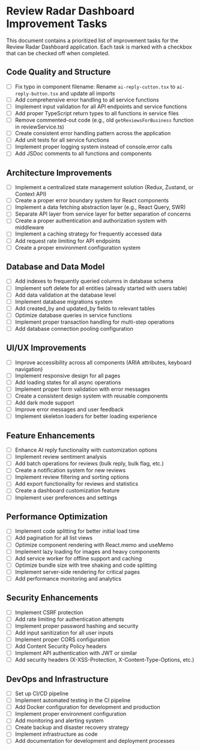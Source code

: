 # Review Radar Dashboard Improvement Tasks

This document contains a prioritized list of improvement tasks for the Review Radar Dashboard application. Each task is marked with a checkbox that can be checked off when completed.

## Code Quality and Structure

- [ ] Fix typo in component filename: Rename `ai-reply-cutton.tsx` to `ai-reply-button.tsx` and update all imports
- [ ] Add comprehensive error handling to all service functions
- [ ] Implement input validation for all API endpoints and service functions
- [ ] Add proper TypeScript return types to all functions in service files
- [ ] Remove commented-out code (e.g., old `getReviewsForBusiness` function in reviewService.ts)
- [ ] Create consistent error handling pattern across the application
- [ ] Add unit tests for all service functions
- [ ] Implement proper logging system instead of console.error calls
- [ ] Add JSDoc comments to all functions and components

## Architecture Improvements

- [ ] Implement a centralized state management solution (Redux, Zustand, or Context API)
- [ ] Create a proper error boundary system for React components
- [ ] Implement a data fetching abstraction layer (e.g., React Query, SWR)
- [ ] Separate API layer from service layer for better separation of concerns
- [ ] Create a proper authentication and authorization system with middleware
- [ ] Implement a caching strategy for frequently accessed data
- [ ] Add request rate limiting for API endpoints
- [ ] Create a proper environment configuration system

## Database and Data Model

- [ ] Add indexes to frequently queried columns in database schema
- [ ] Implement soft delete for all entities (already started with users table)
- [ ] Add data validation at the database level
- [ ] Implement database migrations system
- [ ] Add created_by and updated_by fields to relevant tables
- [ ] Optimize database queries in service functions
- [ ] Implement proper transaction handling for multi-step operations
- [ ] Add database connection pooling configuration

## UI/UX Improvements

- [ ] Improve accessibility across all components (ARIA attributes, keyboard navigation)
- [ ] Implement responsive design for all pages
- [ ] Add loading states for all async operations
- [ ] Implement proper form validation with error messages
- [ ] Create a consistent design system with reusable components
- [ ] Add dark mode support
- [ ] Improve error messages and user feedback
- [ ] Implement skeleton loaders for better loading experience

## Feature Enhancements

- [ ] Enhance AI reply functionality with customization options
- [ ] Implement review sentiment analysis
- [ ] Add batch operations for reviews (bulk reply, bulk flag, etc.)
- [ ] Create a notification system for new reviews
- [ ] Implement review filtering and sorting options
- [ ] Add export functionality for reviews and statistics
- [ ] Create a dashboard customization feature
- [ ] Implement user preferences and settings

## Performance Optimization

- [ ] Implement code splitting for better initial load time
- [ ] Add pagination for all list views
- [ ] Optimize component rendering with React.memo and useMemo
- [ ] Implement lazy loading for images and heavy components
- [ ] Add service worker for offline support and caching
- [ ] Optimize bundle size with tree shaking and code splitting
- [ ] Implement server-side rendering for critical pages
- [ ] Add performance monitoring and analytics

## Security Enhancements

- [ ] Implement CSRF protection
- [ ] Add rate limiting for authentication attempts
- [ ] Implement proper password hashing and security
- [ ] Add input sanitization for all user inputs
- [ ] Implement proper CORS configuration
- [ ] Add Content Security Policy headers
- [ ] Implement API authentication with JWT or similar
- [ ] Add security headers (X-XSS-Protection, X-Content-Type-Options, etc.)

## DevOps and Infrastructure

- [ ] Set up CI/CD pipeline
- [ ] Implement automated testing in the CI pipeline
- [ ] Add Docker configuration for development and production
- [ ] Implement proper environment configuration
- [ ] Add monitoring and alerting system
- [ ] Create backup and disaster recovery strategy
- [ ] Implement infrastructure as code
- [ ] Add documentation for development and deployment processes